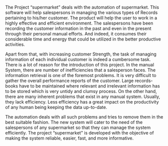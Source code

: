 The Project “supermarket” deals with the automation of supermarket. This software will help salespersons in managing the various types of Records pertaining to his/her customer. The product will help the user to work in a highly effective and efficient environment. The salespersons have been recording the customer information in the past and even in the present through their personal manual efforts. And indeed, it consumes their considerable time and energy that could be utilized in the better productive activities. 

Apart from that, with increasing customer Strength, the task of managing information of each individual customer is indeed a cumbersome task. There is a lot of reason for the introduction of this project. In the manual System, there are number of inefficiencies that a salesperson faces. The information retrieval is one of the foremost problems. It is very difficult to gather the overall performance reports of the customer. Large records-books have to be maintained where relevant and irrelevant information has to be stored which is very untidy and clumsy process. On the other hand, there are many inherent problems that exist in any manual system. Usually, they lack efficiency. Less efficiency has a great impact on the productivity of any human being keeping the data up-to-date. 

The automation deals with all such problems and tries to remove them in the best suitable fashion. The new system will cater to the need of the salespersons of any supermarket so that they can manage the system efficiently. The project “supermarket” is developed with the objective of making the system reliable, easier, fast, and more informative.
